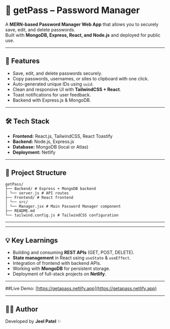 # 🔐 getPass – Password Manager

A **MERN-based Password Manager Web App** that allows you to securely save, edit, and delete passwords.  
Built with **MongoDB, Express, React, and Node.js** and deployed for public use.

---

## 🚀 Features
- Save, edit, and delete passwords securely.  
- Copy passwords, usernames, or sites to clipboard with one click.  
- Auto-generated unique IDs using `uuid`.  
- Clean and responsive UI with **TailwindCSS + React**.  
- Toast notifications for user feedback.  
- Backend with Express.js & MongoDB.

---

## 🛠️ Tech Stack
- **Frontend:** React.js, TailwindCSS, React Toastify  
- **Backend:** Node.js, Express.js  
- **Database:** MongoDB (local or Atlas)  
- **Deployment:** Netlify  

---

## 📂 Project Structure

```
getPass/
├── Backend/ # Express + MongoDB backend
│ └── server.js # API routes
├── Frontend/ # React frontend
│ └── src/
│ └── Manager.jsx # Main Password Manager component
├── README.md
└── tailwind.config.js # TailwindCSS configuration
```

---


---

## 💡 Key Learnings
- Building and consuming **REST APIs** (GET, POST, DELETE).  
- **State management** in React using `useState` & `useEffect`.  
- Integration of frontend with backend APIs.  
- Working with **MongoDB** for persistent storage.  
- Deployment of full-stack projects on **Netlify**.

---

##Live Demo: [https://getapass.netlify.app](https://getapass.netlify.app)  

---

## 👨‍💻 Author
Developed by **Jeel Patel** ✨
